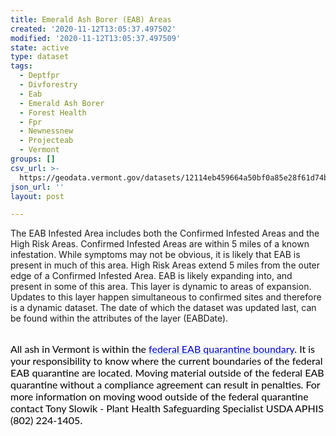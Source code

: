 ```yaml
---
title: Emerald Ash Borer (EAB) Areas
created: '2020-11-12T13:05:37.497502'
modified: '2020-11-12T13:05:37.497509'
state: active
type: dataset
tags:
  - Deptfpr
  - Divforestry
  - Eab
  - Emerald Ash Borer
  - Forest Health
  - Fpr
  - Newnessnew
  - Projecteab
  - Vermont
groups: []
csv_url: >-
  https://geodata.vermont.gov/datasets/12114eb459664a50bf0a85e28f61d74b_185.csv?outSR=%7B%22latestWkid%22%3A32145%2C%22wkid%22%3A32145%7D
json_url: ''
layout: post

---
```

The EAB Infested Area includes both the Confirmed Infested Areas and the High Risk Areas. Confirmed Infested Areas are within 5 miles of a known infestation. While symptoms may not be obvious, it is likely that EAB is present in much of this area. High Risk Areas extend 5 miles from the outer edge of a Confirmed Infested Area. EAB is likely expanding into, and present in some of this area. This  layer is dynamic to areas of expansion. Updates to this layer happen simultaneous to confirmed sites and therefore is a dynamic dataset. The date of which the dataset was updated last, can be found within the attributes of the layer (EABDate). <div><br /></div><div><span style='color: rgb(0, 0, 0); font-family: Lato, sans-serif; font-size: medium;'>All ash in Vermont is within the </span><a href='https://www.aphis.usda.gov/plant_health/plant_pest_info/emerald_ash_b/downloads/eab_quarantine_map.pdf' style='color: rgb(151, 203, 236); font-family: Lato, sans-serif; font-size: medium;' target='_blank'><font color='#0000cd'>federal EAB quarantine boundary</font></a><span style='color: rgb(0, 0, 0); font-family: Lato, sans-serif; font-size: medium;'>. It is your responsibility to know where the current boundaries of the federal EAB quarantine are located. Moving material outside of the federal EAB quarantine without a compliance agreement can result in penalties. For more information on moving wood outside of the federal quarantine contact Tony Slowik - Plant Health Safeguarding Specialist USDA APHIS (802) 224-1405.</span><br /></div>
